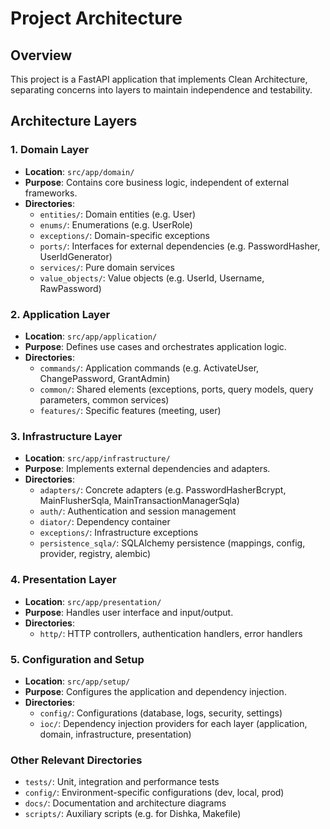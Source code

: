 # Project Architecture

## Overview

This project is a FastAPI application that implements Clean Architecture, separating concerns into layers to maintain independence and testability.

## Architecture Layers

### 1. Domain Layer
- **Location**: `src/app/domain/`
- **Purpose**: Contains core business logic, independent of external frameworks.
- **Directories**:
  - `entities/`: Domain entities (e.g. User)
  - `enums/`: Enumerations (e.g. UserRole)
  - `exceptions/`: Domain-specific exceptions
  - `ports/`: Interfaces for external dependencies (e.g. PasswordHasher, UserIdGenerator)
  - `services/`: Pure domain services
  - `value_objects/`: Value objects (e.g. UserId, Username, RawPassword)

### 2. Application Layer
- **Location**: `src/app/application/`
- **Purpose**: Defines use cases and orchestrates application logic.
- **Directories**:
  - `commands/`: Application commands (e.g. ActivateUser, ChangePassword, GrantAdmin)
  - `common/`: Shared elements (exceptions, ports, query models, query parameters, common services)
  - `features/`: Specific features (meeting, user)

### 3. Infrastructure Layer
- **Location**: `src/app/infrastructure/`
- **Purpose**: Implements external dependencies and adapters.
- **Directories**:
  - `adapters/`: Concrete adapters (e.g. PasswordHasherBcrypt, MainFlusherSqla, MainTransactionManagerSqla)
  - `auth/`: Authentication and session management
  - `diator/`: Dependency container
  - `exceptions/`: Infrastructure exceptions
  - `persistence_sqla/`: SQLAlchemy persistence (mappings, config, provider, registry, alembic)

### 4. Presentation Layer
- **Location**: `src/app/presentation/`
- **Purpose**: Handles user interface and input/output.
- **Directories**:
  - `http/`: HTTP controllers, authentication handlers, error handlers

### 5. Configuration and Setup
- **Location**: `src/app/setup/`
- **Purpose**: Configures the application and dependency injection.
- **Directories**:
  - `config/`: Configurations (database, logs, security, settings)
  - `ioc/`: Dependency injection providers for each layer (application, domain, infrastructure, presentation)

### Other Relevant Directories
- `tests/`: Unit, integration and performance tests
- `config/`: Environment-specific configurations (dev, local, prod)
- `docs/`: Documentation and architecture diagrams
- `scripts/`: Auxiliary scripts (e.g. for Dishka, Makefile)
